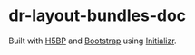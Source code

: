 # dr-layout-bundles-doc

Built with [H5BP](https://html5boilerplate.com/) and [Bootstrap](http://getbootstrap.com/) using [Initializr](http://www.initializr.com/).